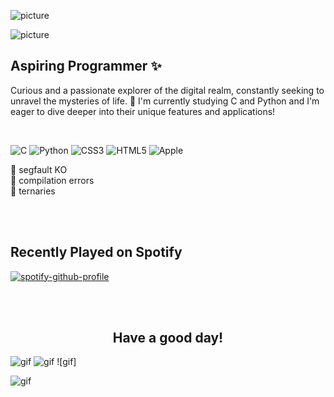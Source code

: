 ![picture](https://raw.githubusercontent.com/BrunnerLivio/brunnerlivio/master/images/welcome.png)

![picture](https://pbs.twimg.com/media/EvuvkskUcAEMvEf?format=jpg&name=large)

## Aspiring Programmer :sparkles:

Curious and a passionate explorer of the digital realm, constantly seeking to unravel the mysteries of life. 🤔
I'm currently studying C and Python and I'm eager to dive deeper into their unique features and applications!
<br>

</br>

![C](https://img.shields.io/badge/c-%2300599C.svg?style=for-the-badge&logo=c&logoColor=white)
![Python](https://img.shields.io/badge/python-3670A0?style=for-the-badge&logo=python&logoColor=ffdd54)
![CSS3](https://img.shields.io/badge/css3-%231572B6.svg?style=for-the-badge&logo=css3&logoColor=white)
![HTML5](https://img.shields.io/badge/html5-%23E34F26.svg?style=for-the-badge&logo=html5&logoColor=white)
![Apple](https://img.shields.io/badge/Apple-%23000000.svg?style=for-the-badge&logo=apple&logoColor=white)

🌟 segfault KO  
🤝 compilation errors  
🚀 ternaries  


<br>









</br>
  
## Recently Played on Spotify
[![spotify-github-profile](https://spotify-github-profile.vercel.app/api/view?uid=arwen_elazegui&cover_image=true&theme=natemoo-re&show_offline=false&background_color=121212&interchange=false&bar_color=e8a1b6&bar_color_cover=false)](https://spotify-github-profile.vercel.app/api/view?uid=arwen_elazegui&redirect=true)

<br>









</br>

<h2 align="center">Have a good day!</h2>

![gif](https://media.tenor.com/h1MIK-LBa94AAAAi/ribbon-heart.gif) ![gif](https://media.tenor.com/h1MIK-LBa94AAAAi/ribbon-heart.gif) ![gif]

![gif](https://raw.githubusercontent.com/fnky/fnky/fnky/img/smile.gif) 
